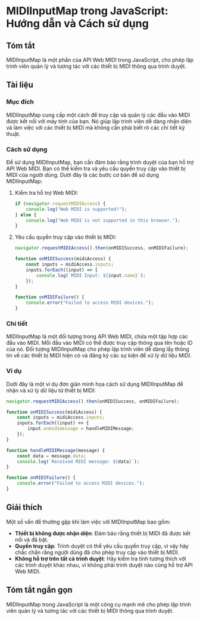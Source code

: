 <!--
Meta Description: # MIDIInputMap trong JavaScript: Hướng dẫn và Cách sử dụng ## Tóm tắt MIDIInputMap là một phần của API Web MIDI trong JavaScript, cho phép lập trình v...
Meta Keywords: midi, trình, midiinputmap, các, thiết
-->

# MIDIInputMap trong JavaScript: Hướng dẫn và Cách sử dụng

## Tóm tắt
MIDIInputMap là một phần của API Web MIDI trong JavaScript, cho phép lập trình viên quản lý và tương tác với các thiết bị MIDI thông qua trình duyệt.

## Tài liệu
### Mục đích
MIDIInputMap cung cấp một cách để truy cập và quản lý các đầu vào MIDI được kết nối với máy tính của bạn. Nó giúp lập trình viên dễ dàng nhận diện và làm việc với các thiết bị MIDI mà không cần phải biết rõ các chi tiết kỹ thuật.

### Cách sử dụng
Để sử dụng MIDIInputMap, bạn cần đảm bảo rằng trình duyệt của bạn hỗ trợ API Web MIDI. Bạn có thể kiểm tra và yêu cầu quyền truy cập vào thiết bị MIDI của người dùng. Dưới đây là các bước cơ bản để sử dụng MIDIInputMap:

1. Kiểm tra hỗ trợ Web MIDI:
   ```javascript
   if (navigator.requestMIDIAccess) {
       console.log("Web MIDI is supported!");
   } else {
       console.log("Web MIDI is not supported in this browser.");
   }
   ```

2. Yêu cầu quyền truy cập vào thiết bị MIDI:
   ```javascript
   navigator.requestMIDIAccess().then(onMIDISuccess, onMIDIFailure);
   
   function onMIDISuccess(midiAccess) {
       const inputs = midiAccess.inputs;
       inputs.forEach((input) => {
           console.log(`MIDI Input: ${input.name}`);
       });
   }
   
   function onMIDIFailure() {
       console.error("Failed to access MIDI devices.");
   }
   ```

### Chi tiết
MIDIInputMap là một đối tượng trong API Web MIDI, chứa một tập hợp các đầu vào MIDI. Mỗi đầu vào MIDI có thể được truy cập thông qua tên hoặc ID của nó. Đối tượng MIDIInputMap cho phép lập trình viên dễ dàng lấy thông tin về các thiết bị MIDI hiện có và đăng ký các sự kiện để xử lý dữ liệu MIDI.

### Ví dụ
Dưới đây là một ví dụ đơn giản minh họa cách sử dụng MIDIInputMap để nhận và xử lý dữ liệu từ thiết bị MIDI:

```javascript
navigator.requestMIDIAccess().then(onMIDISuccess, onMIDIFailure);

function onMIDISuccess(midiAccess) {
    const inputs = midiAccess.inputs;
    inputs.forEach((input) => {
        input.onmidimessage = handleMIDIMessage;
    });
}

function handleMIDIMessage(message) {
    const data = message.data;
    console.log(`Received MIDI message: ${data}`);
}

function onMIDIFailure() {
    console.error("Failed to access MIDI devices.");
}
```

## Giải thích
Một số vấn đề thường gặp khi làm việc với MIDIInputMap bao gồm:

- **Thiết bị không được nhận diện**: Đảm bảo rằng thiết bị MIDI đã được kết nối và đã bật.
- **Quyền truy cập**: Trình duyệt có thể yêu cầu quyền truy cập, vì vậy hãy chắc chắn rằng người dùng đã cho phép truy cập vào thiết bị MIDI.
- **Không hỗ trợ trên tất cả trình duyệt**: Hãy kiểm tra tính tương thích với các trình duyệt khác nhau, vì không phải trình duyệt nào cũng hỗ trợ API Web MIDI.

## Tóm tắt ngắn gọn
MIDIInputMap trong JavaScript là một công cụ mạnh mẽ cho phép lập trình viên quản lý và tương tác với các thiết bị MIDI thông qua trình duyệt.